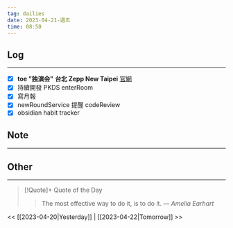 ```yaml
---
tag: dailies  
date: 2023-04-21-週五
time: 08:50
---
```


## Log
---
- [x] **toe ”独演会"** **台北 Zepp New Taipei** [官網](https://youngteamproductions.kktix.cc/events/2b588a39)
- [x] 持續開發 PKDS enterRoom
- [x] 寫月報
- [x] newRoundService 提醒 codeReview
- [x] obsidian habit tracker

## Note
---


## Other
---

> [!Quote]+ Quote of the Day
> > The most effective way to do it, is to do it.
> — <cite>Amelia Earhart</cite>

<< [[2023-04-20|Yesterday]] | [[2023-04-22|Tomorrow]] >>